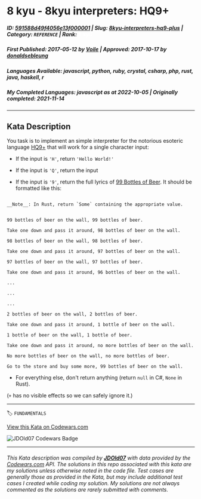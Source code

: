 # 8 kyu - 8kyu interpreters: HQ9+

##### **ID**: [591588d49f4056e13f000001](https://www.codewars.com/kata/591588d49f4056e13f000001) | **Slug**: [8kyu-interpreters-hq9-plus](https://www.codewars.com/kata/591588d49f4056e13f000001) | **Category**: `REFERENCE` | **Rank**: <span style="color:white">8 kyu</span>

##### **First Published**: 2017-05-12 ***by*** [Voile](https://www.codewars.com/users/Voile) | **Approved**: 2017-10-17 ***by*** [donaldsebleung](https://www.codewars.com/users/donaldsebleung)

##### **Languages Available**: javascript, python, ruby, crystal, csharp, php, rust, java, haskell, r

##### **My Completed Languages**: javascript ***as at*** 2022-10-05 | **Originally completed**: 2021-11-14

---

## Kata Description


You task is to implement an simple interpreter for the notorious esoteric language [HQ9+](https://esolangs.org/wiki/HQ9+) that will work for a single character input:



- If the input is `'H'`, return `'Hello World!'`

- If the input is `'Q'`, return the input

- If the input is `'9'`, return the full lyrics of [99 Bottles of Beer](http://www.99-bottles-of-beer.net/lyrics.html). It should be formatted like this:



```if:rust

__Note__: In Rust, return `Some` containing the appropriate value.

```



```

99 bottles of beer on the wall, 99 bottles of beer.

Take one down and pass it around, 98 bottles of beer on the wall.

98 bottles of beer on the wall, 98 bottles of beer.

Take one down and pass it around, 97 bottles of beer on the wall.

97 bottles of beer on the wall, 97 bottles of beer.

Take one down and pass it around, 96 bottles of beer on the wall.

...

...

...

2 bottles of beer on the wall, 2 bottles of beer.

Take one down and pass it around, 1 bottle of beer on the wall.

1 bottle of beer on the wall, 1 bottle of beer.

Take one down and pass it around, no more bottles of beer on the wall.

No more bottles of beer on the wall, no more bottles of beer.

Go to the store and buy some more, 99 bottles of beer on the wall.

```



- For everything else, don't return anything (return `null` in C#, `None` in Rust).



(`+` has no visible effects so we can safely ignore it.)

---


🏷 `FUNDAMENTALS`


[View this Kata on Codewars.com](https://www.codewars.com/kata/591588d49f4056e13f000001)

![](https://www.codewars.com/users/jdold07/badges/large "JDOld07 Codewars Badge")

---

###### *This Kata description was compiled by [**JDOld07**](https://tpstech.dev) with data provided by the [Codewars.com](https://www.codewars.com) API.  The solutions in this repo associated with this kata are my solutions unless otherwise noted in the code file.  Test cases are generally those as provided in the Kata, but may include additional test cases I created while coding my solution.  My solutions are not always commented as the solutions are rarely submitted with comments.*
